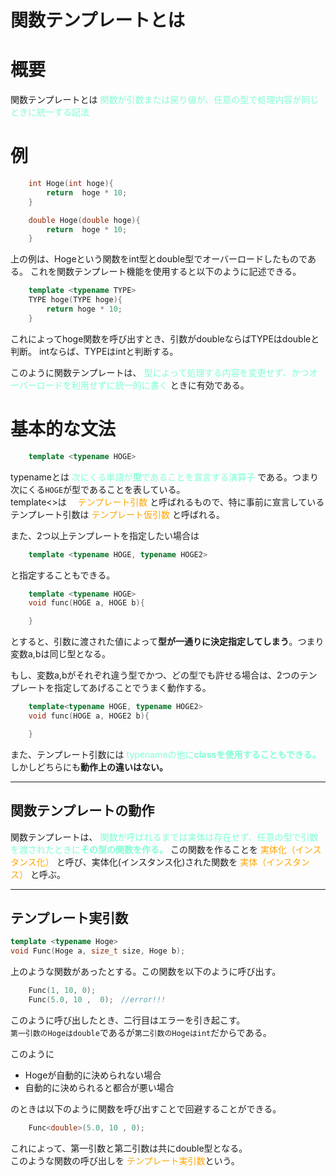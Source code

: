 # 関数テンプレートとは

# 概要

関数テンプレートとは <font color = "Aquamarine"> 関数が引数または戻り値が、任意の型で処理内容が同じときに統一する記法 </font>

# 例
```cpp
    int Hoge(int hoge){
        return  hoge * 10;
    }

    double Hoge(double hoge){
        return  hoge * 10;
    }
```

上の例は、Hogeという関数をint型とdouble型でオーバーロードしたものである。
これを関数テンプレート機能を使用すると以下のように記述できる。

```cpp
    template <typename TYPE>
    TYPE hoge(TYPE hoge){
        return hoge * 10;
    }
```

これによってhoge関数を呼び出すとき、引数がdoubleならばTYPEはdoubleと判断。
intならば、TYPEはintと判断する。

このように関数テンプレートは、 <font color = "Aquamarine"> 型によって処理する内容を変更せず、かつオーバーロードを利用せずに統一的に書く </font>ときに有効である。

# 基本的な文法

```cpp
    template <typename HOGE>
```

typenameとは<font color = "Aquamarine"> 次にくる単語が**型**であることを宣言する演算子 </font>である。つまり次にくる`HOGE`が型であることを表している。  
template<>は　<font color = "Orange"> テンプレート引数 </font>と呼ばれるもので、特に事前に宣言しているテンプレート引数は <font color = "Orange"> テンプレート仮引数 </font>と呼ばれる。

また、2つ以上テンプレートを指定したい場合は
```cpp
    template <typename HOGE, typename HOGE2>
```
と指定することもできる。

```cpp
    template <typename HOGE>
    void func(HOGE a, HOGE b){

    }
```

とすると、引数に渡された値によって**型が一通りに決定指定してしまう**。つまり変数a,bは同じ型となる。

もし、変数a,bがそれぞれ違う型でかつ、どの型でも許せる場合は、2つのテンプレートを指定してあげることでうまく動作する。
```cpp
    template<typename HOGE, typename HOGE2>
    void func(HOGE a, HOGE2 b){

    }
```

また、テンプレート引数には <font color = "Aquamarine"> typenameの他に**classを使用することもできる。** </font>　しかしどちらにも**動作上の違いはない。**

***

## 関数テンプレートの動作

関数テンプレートは、<font color = "Aquamarine"> 関数が呼ばれるまでは実体は存在せず、任意の型で引数を渡されたときに**その型の関数を作る。** </font>この関数を作ることを <font color = "Orange"> 実体化（インスタンス化） </font>と呼び、実体化(インスタンス化)された関数を <font color = "Orange"> 実体（インスタンス） </font>と呼ぶ。

***

## テンプレート実引数

```cpp
template <typename Hoge>
void Func(Hoge a, size_t size, Hoge b);
```

上のような関数があったとする。この関数を以下のように呼び出す。

```cpp
    Func(1, 10, 0);
    Func(5.0, 10 ,  0);　//error!!!
```

このように呼び出したとき、二行目はエラーを引き起こす。      
`第一引数のHogeはdouble`であるが`第二引数のHogeはint`だからである。     

このように

- Hogeが自動的に決められない場合
- 自動的に決められると都合が悪い場合

のときは以下のように関数を呼び出すことで回避することができる。

```cpp
    Func<double>(5.0, 10 , 0);
```

これによって、第一引数と第二引数は共にdouble型となる。      
このような関数の呼び出しを <font color = "Orange"> テンプレート実引数</font>という。